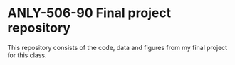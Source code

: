 # ANLY-506-90 Final project repository

This repository consists of the code, data and figures from my final project for this class.

      
